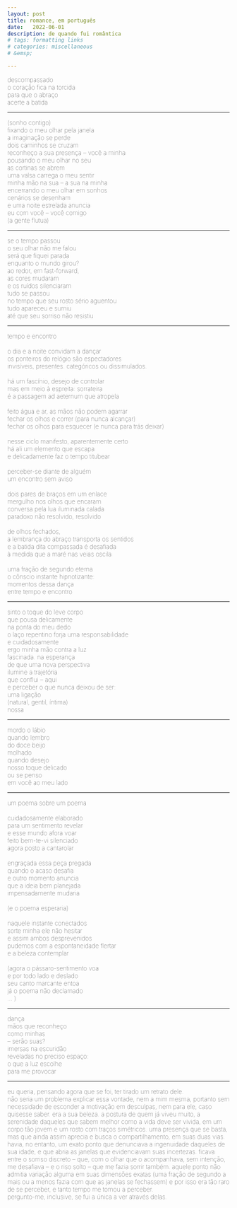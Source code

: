 ```yaml
---
layout: post
title: romance, em português
date:   2022-06-01
description: de quando fui romântica
# tags: formatting links
# categories: miscellaneous
# &emsp;

---
```


<span style="font-size:14px;font-weight:lighter">
descompassado
<br> o coração fica na torcida
<br> para que o abraço
<br> acerte a batida
</span>

<hr>
<span style="font-size:14px;font-weight:lighter">
(sonho contigo)
<br> fixando o meu olhar pela janela
<br> a imaginação se perde
<br> dois caminhos se cruzam
<br> reconheço a sua presença – você a minha
<br> pousando o meu olhar no seu
<br> as cortinas se abrem
<br> uma valsa carrega o meu sentir
<br> minha mão na sua – a sua na minha
<br> encerrando o meu olhar em sonhos
<br> cenários se desenham
<br> e uma noite estrelada anuncia
<br> eu com você – você comigo
<br> (a gente flutua)
</span>

<hr>
<span style="font-size:14px;font-weight:lighter">
se o tempo passou
<br> o seu olhar não me falou
<br> será que fiquei parada
<br> enquanto o mundo girou?
<br> ao redor, em fast-forward,
<br> as cores mudaram
<br> e os ruídos silenciaram
<br> tudo se passou
<br> no tempo que seu rosto sério aguentou
<br> tudo apareceu e sumiu
<br> até que seu sorriso não resistiu
</span>

<hr>
<span style="font-size:14px;font-weight:lighter">
tempo e encontro
<br> 
<br> o dia e a noite convidam a dançar
<br> os ponteiros do relógio são espectadores
<br> invisíveis, presentes. categóricos ou dissimulados.
<br> 
<br> há um fascínio, desejo de controlar
<br> mas em meio à espreita: sorrateira
<br> é a passagem ad aeternum que atropela
<br> 
<br> feito água e ar, as mãos não podem agarrar
<br> fechar os olhos e correr (para nunca alcançar)
<br> fechar os olhos para esquecer (e nunca para trás deixar)
<br> 
<br> nesse ciclo manifesto, aparentemente certo
<br> há ali um elemento que escapa
<br> e delicadamente faz o tempo titubear
<br> 
<br> perceber-se diante de alguém
<br> um encontro sem aviso
<br> 
<br> dois pares de braços em um enlace
<br> mergulho nos olhos que encaram
<br> conversa pela lua iluminada calada
<br> paradoxo não resolvido, resolvido
<br> 
<br> de olhos fechados, 
<br> a lembrança do abraço transporta os sentidos
<br> e a batida dita compassada é desafiada
<br> à medida que a maré nas veias oscila
<br> 
<br> uma fração de segundo eterna
<br> o cônscio instante hipnotizante:
<br> momentos dessa dança
<br> entre tempo e encontro
</span>

<hr>
<span style="font-size:14px;font-weight:lighter"> 
sinto o toque do leve corpo 
<br> que pousa delicamente
<br> na ponta do meu dedo
<br> o laço repentino forja uma responsabilidade
<br> e cuidadosamente
<br> ergo minha mão contra a luz
<br> fascinada. na esperança
<br> de que uma nova perspectiva 
<br> ilumine a trajetória
<br> que conflui – aqui
<br> e perceber o que nunca deixou de ser:
<br> uma ligação
<br> (natural, gentil, íntima)
<br> nossa
</span>

<hr>
<span style="font-size:14px;font-weight:lighter"> 
mordo o lábio
<br> quando lembro
<br> do doce beijo
<br> molhado
<br> quando desejo
<br> nosso toque delicado
<br> ou se penso
<br> em você ao meu lado
</span>

<hr>
<span style="font-size:14px;font-weight:lighter"> 
um poema sobre um poema
<br> 
<br> cuidadosamente elaborado
<br> para um sentimento revelar
<br> e esse mundo afora voar
<br> feito bem-te-vi silenciado
<br> agora posto a cantarolar
<br> 
<br> engraçada essa peça pregada
<br> quando o acaso desafia
<br> e outro momento anuncia
<br> que a ideia bem planejada
<br> impensadamente mudaria
<br> 
<br> (e o poema esperaria)
<br> 
<br> naquele instante conectados
<br> sorte minha ele não hesitar
<br> e assim ambos desprevenidos
<br> pudemos com a espontaneidade flertar
<br> e a beleza contemplar
<br> 
<br> (agora o pássaro-sentimento voa
<br> e por todo lado e deslado
<br> seu canto marcante entoa
<br> já o poema não declamado
<br> ... )
</span>

<hr>
<span style="font-size:14px;font-weight:lighter"> 
dança
<br> mãos que reconheço
<br> como minhas
<br> – serão suas?
<br> imersas na escuridão
<br> reveladas no preciso espaço:
<br> o que a luz escolhe
<br> para me provocar
</span>

<hr>
<span style="font-size:14px;font-weight:lighter"> 
eu queria, pensando agora que se foi, ter tirado um retrato dele.
<br> não seria um problema explicar essa vontade, nem a mim mesma, portanto sem necessidade de esconder a motivação em desculpas, nem para ele, caso quisesse saber. era a sua beleza. a postura de quem já viveu muito, a serenidade daqueles que sabem melhor como a vida deve ser vivida, em um corpo tão jovem e um rosto com traços simétricos. uma presença que se basta, mas que ainda assim aprecia e busca o compartilhamento, em suas duas vias. havia, no entanto, um exato ponto que denunciava a ingenuidade daqueles de sua idade, e que abria as janelas que evidenciavam suas incertezas. ficava entre o sorriso discreto – que, com o olhar que o acompanhava, sem intenção, me desafiava – e o riso solto – que me fazia sorrir também. aquele ponto não admitia variação alguma em suas dimensões exatas (uma fração de segundo a mais ou a menos fazia com que as janelas se fechassem) e por isso era tão raro de se perceber, e tanto tempo me tomou a perceber.
<br> pergunto-me, inclusive, se fui a única a ver através delas.
</span>